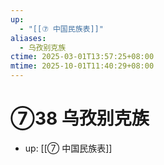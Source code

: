 ```yaml
---
up:
  - "[[⑦ 中国民族表]]"
aliases:
  - 乌孜别克族
ctime: 2025-03-01T13:57:25+08:00
mtime: 2025-10-01T11:40:29+08:00
---
```


# ⑦38 乌孜别克族

- up: [[⑦ 中国民族表]]
